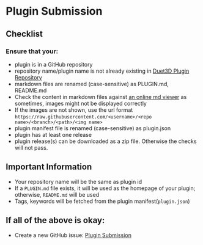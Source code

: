 # Plugin Submission

## Checklist
### Ensure that your:
- plugin is in a GitHub repository
- repository name/plugin name is not already existing in [Duet3D Plugin Repository](https://github.com/Duet3D/PluginRepository/tree/master/src/plugins)
- markdown files are renamed (case-sensitive) as PLUGIN.md, README.md
- Check the content in markdown files against [an online md viewer](https://markdownlivepreview.com/) as sometimes, images might not be displayed correctly
- If the images are not shown, use the url format `https://raw.githubusercontent.com/<username>/<repo name>/<branch>/<path>/<img name> `
- plugin manifest file is renamed (case-sensitive) as plugin.json
- plugin has at least one release
- plugin release(s) can be downloaded as a zip file.
Otherwise the checks will not pass.

## Important Information
- Your repository name will be the same as plugin id
- If a `PLUGIN.md` file exists, it will be used as the homepage of your plugin; otherwise, `README.md` will be used
- Tags, keywords will be fetched from the plugin manifest(`plugin.json`)

## If all of the above is okay:
- Create a new GitHub issue: [Plugin Submission](https://github.com/Duet3D/PluginRepository/issues/new/choose)